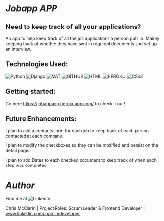 # *Jobapp APP*

## Need to keep track of all your applications?
An app to help keep track of all the job applications a person puts in. Mainly keeping track of whether they have sent in required documents and set up an interview.

## Technologies Used:

![Python](https://img.shields.io/pypi/pyversions/django)
![Django](https://img.shields.io/pypi/djversions/djangorestframework)
![MAT](https://img.shields.io/badge/Materialize-CSS-orange)
![GITHUB](https://img.shields.io/badge/GitHub-100000?style=for-the-badge&logo=github&logoColor=white)
![HTML](https://img.shields.io/badge/HTML5-E34F26?style=for-the-badge&logo=html5&logoColor=white)
![HEROKU](https://img.shields.io/badge/Heroku-430098?style=for-the-badge&logo=heroku&logoColor=white)
![CSS3](https://img.shields.io/badge/CSS-239120?&style=for-the-badge&logo=css3&logoColor=white)

## Getting started:

Go here https://jobappapp.herokuapp.com/ to check it out!

## Future Enhancements:

I plan to add a contacts form for each job to keep track of each person contacted at each company.

I plan to modify the checkboxes so they can be modified and persist on the detail page.

I plan to add Dates to each checked document to keep track of when each step was completed

# *Author*

Find me at
![LinkedIn](https://img.shields.io/badge/LinkedIn-0077B5?style=for-the-badge&logo=linkedin&logoColor=white)

Chris McClarin   | Project Roles: Scrum Leader & Frontend Developer | www.linkedin.com/in/cmmdeveloper